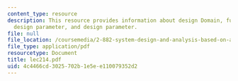 ```yaml
---
content_type: resource
description: This resource provides information about design Domain, functional requirement,
  design parameter, and design parameter.
file: null
file_location: /coursemedia/2-882-system-design-and-analysis-based-on-ad-and-complexity-theories-spring-2005/4c4466cd3025702b1e5ee110079352d2_lec214.pdf
file_type: application/pdf
resourcetype: Document
title: lec214.pdf
uid: 4c4466cd-3025-702b-1e5e-e110079352d2
---
```

